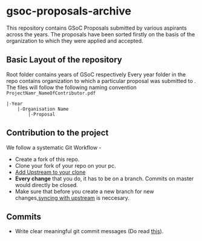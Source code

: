 # gsoc-proposals-archive
This repository contains GSoC Proposals submitted by various aspirants across the years. The proposals have been sorted firstly on the basis of the organization to which they were applied and accepted.

## Basic Layout of the repository
Root folder contains years of GSoC respectively
Every year folder in the repo contains organization to which a particular proposal was submitted to .
The files will follow the following naming convention `ProjectNamr_NameOfContributor.pdf`
```
|-Year
    |-Organisation Name
        |-Proposal
```

## Contribution to the project

We follow a systematic Git Workflow -

- Create a fork of this repo.
- Clone your fork of your repo on your pc.
- [Add Upstream to your clone](https://help.github.com/en/github/collaborating-with-issues-and-pull-requests/configuring-a-remote-for-a-fork)
- **Every change** that you do, it has to be on a branch. Commits on master would directly be closed.
- Make sure that before you create a new branch for new changes,[syncing with upstream](https://help.github.com/en/github/collaborating-with-issues-and-pull-requests/syncing-a-fork) is neccesary.

## Commits

- Write clear meaningful git commit messages (Do read [this](http://chris.beams.io/posts/git-commit/)).
